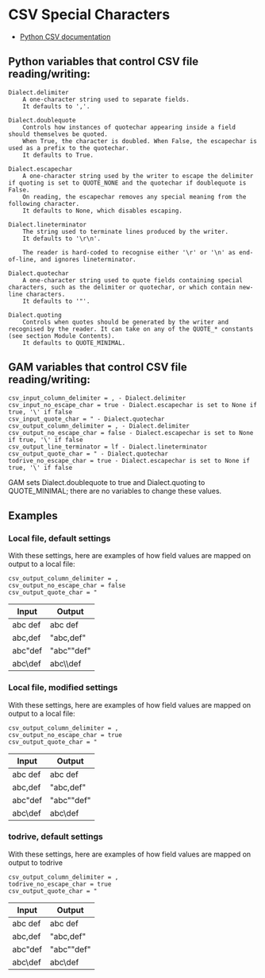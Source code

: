 # CSV Special Characters
- [Python CSV documentation](https://docs.python.org/3/library/csv.html#dialects-and-formatting-parameters)

## Python variables that control CSV file reading/writing:
```
Dialect.delimiter
    A one-character string used to separate fields.
    It defaults to ','.

Dialect.doublequote
    Controls how instances of quotechar appearing inside a field should themselves be quoted.
    When True, the character is doubled. When False, the escapechar is used as a prefix to the quotechar.
    It defaults to True.

Dialect.escapechar
    A one-character string used by the writer to escape the delimiter if quoting is set to QUOTE_NONE and the quotechar if doublequote is False.
    On reading, the escapechar removes any special meaning from the following character.
    It defaults to None, which disables escaping.

Dialect.lineterminator
    The string used to terminate lines produced by the writer.
    It defaults to '\r\n'.

    The reader is hard-coded to recognise either '\r' or '\n' as end-of-line, and ignores lineterminator.

Dialect.quotechar
    A one-character string used to quote fields containing special characters, such as the delimiter or quotechar, or which contain new-line characters.
    It defaults to '"'.

Dialect.quoting
    Controls when quotes should be generated by the writer and recognised by the reader. It can take on any of the QUOTE_* constants (see section Module Contents).
    It defaults to QUOTE_MINIMAL.
```

## GAM variables that control CSV file reading/writing:
```
csv_input_column_delimiter = , - Dialect.delimiter
csv_input_no_escape_char = true - Dialect.escapechar is set to None if true, '\' if false
csv_input_quote_char = " - Dialect.quotechar
csv_output_column_delimiter = , - Dialect.delimiter
csv_output_no_escape_char = false - Dialect.escapechar is set to None if true, '\' if false
csv_output_line_terminator = lf - Dialect.lineterminator
csv_output_quote_char = " - Dialect.quotechar
todrive_no_escape_char = true - Dialect.escapechar is set to None if true, '\' if false
```

GAM sets Dialect.doublequote to true and Dialect.quoting to QUOTE_MINIMAL; there are no variables to change these values.

## Examples

### Local file, default settings
With these settings, here are examples of how field values are mapped on output to a local file:
```
csv_output_column_delimiter = ,
csv_output_no_escape_char = false
csv_output_quote_char = "
```

| Input | Output |
|-------|--------|
| abc def | abc def |
| abc,def | "abc,def" |
| abc"def | "abc""def" |
| abc\def | abc\\\\def |

### Local file, modified settings
With these settings, here are examples of how field values are mapped on output to a local file:
```
csv_output_column_delimiter = ,
csv_output_no_escape_char = true
csv_output_quote_char = "
```

| Input | Output |
|-------|--------|
| abc def | abc def |
| abc,def | "abc,def" |
| abc"def | "abc""def" |
| abc\def | abc\def |

### todrive, default settings
With these settings, here are examples of how field values are mapped on output to todrive
```
csv_output_column_delimiter = ,
todrive_no_escape_char = true
csv_output_quote_char = "
```

| Input | Output |
|-------|--------|
| abc def | abc def |
| abc,def | "abc,def" |
| abc"def | "abc""def" |
| abc\def | abc\def |
